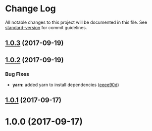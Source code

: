 # Change Log

All notable changes to this project will be documented in this file. See [standard-version](https://github.com/conventional-changelog/standard-version) for commit guidelines.

<a name="1.0.3"></a>
## [1.0.3](https://github.com/LasaleFamine/generator-phinm/compare/v1.0.2...v1.0.3) (2017-09-19)



<a name="1.0.2"></a>
## [1.0.2](https://github.com/LasaleFamine/generator-phinm/compare/v1.0.1...v1.0.2) (2017-09-19)


### Bug Fixes

* **yarn:** added yarn to install dependencies ([eeee90d](https://github.com/LasaleFamine/generator-phinm/commit/eeee90d))



<a name="1.0.1"></a>
## [1.0.1](https://github.com/LasaleFamine/generator-phinm/compare/v1.0.0...v1.0.1) (2017-09-17)



<a name="1.0.0"></a>
# 1.0.0 (2017-09-17)

